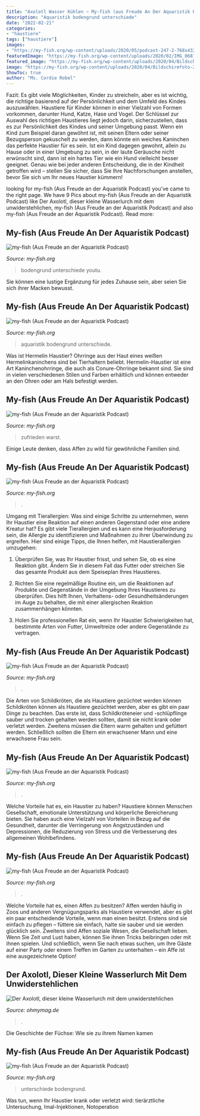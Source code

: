 ```yaml
---
title: "Axolotl Wasser Kühlen ~ My-fish (aus Freude An Der Aquaristik Podcast)"
description: "Aquaristik bodengrund unterschiede"
date: "2022-02-21"
categories:
- "haustiere"
tags: ["haustiere"]
images:
- "https://my-fish.org/wp-content/uploads/2020/05/podcast-247-2-768x432.jpg"
featuredImage: "https://my-fish.org/wp-content/uploads/2020/02/IMG_0681-1152x1536.jpeg"
featured_image: "https://my-fish.org/wp-content/uploads/2020/04/Bildschirmfoto-2020-05-08-um-09.49.35.png"
image: "https://my-fish.org/wp-content/uploads/2020/04/Bildschirmfoto-2020-05-08-um-09.49.35.png"
ShowToc: true
author: "Ms. Cordie Robel"
---
```



Fazit: Es gibt viele Möglichkeiten, Kinder zu streicheln, aber es ist wichtig, die richtige basierend auf der Persönlichkeit und dem Umfeld des Kindes auszuwählen.
Haustiere für Kinder können in einer Vielzahl von Formen vorkommen, darunter Hund, Katze, Hase und Vogel. Der Schlüssel zur Auswahl des richtigen Haustieres liegt jedoch darin, sicherzustellen, dass es zur Persönlichkeit des Kindes und seiner Umgebung passt. Wenn ein Kind zum Beispiel daran gewöhnt ist, mit seinen Eltern oder seiner Bezugsperson gekuschelt zu werden, dann könnte ein weiches Kaninchen das perfekte Haustier für es sein. Ist ein Kind dagegen gewohnt, allein zu Hause oder in einer Umgebung zu sein, in der laute Geräusche nicht erwünscht sind, dann ist ein hartes Tier wie ein Hund vielleicht besser geeignet. Genau wie bei jeder anderen Entscheidung, die in der Kindheit getroffen wird – stellen Sie sicher, dass Sie Ihre Nachforschungen anstellen, bevor Sie sich um Ihr neues Haustier kümmern!

	

		
looking for my-fish (Aus Freude an der Aquaristik Podcast) you've came to the right page. We have 9 Pics about my-fish (Aus Freude an der Aquaristik Podcast) like Der Axolotl, dieser kleine Wasserlurch mit dem unwiderstehlichen, my-fish (Aus Freude an der Aquaristik Podcast) and also my-fish (Aus Freude an der Aquaristik Podcast). Read more:
		
    
## My-fish (Aus Freude An Der Aquaristik Podcast)

<img loading=lazy src="https://my-fish.org/wp-content/uploads/2020/02/IMG_0681-1152x1536.jpeg" onerror="this.onerror=null;this.src='https://tse1.mm.bing.net/th?id=OIP.g2S6E56q5C3f6GnvID3nLAHaJ4&amp;pid=15.1';" alt="my-fish (Aus Freude an der Aquaristik Podcast)">

_Source: my-fish.org_

>bodengrund unterschiede youtu. 

	

Sie können eine lustige Ergänzung für jedes Zuhause sein, aber seien Sie sich ihrer Macken bewusst.

    
## My-fish (Aus Freude An Der Aquaristik Podcast)

<img loading=lazy src="https://my-fish.org/wp-content/uploads/2020/02/IMG_4402-1536x1152.jpeg" onerror="this.onerror=null;this.src='https://tse3.mm.bing.net/th?id=OIP._edq9IhprijfiiDBVFc_KAHaFj&amp;pid=15.1';" alt="my-fish (Aus Freude an der Aquaristik Podcast)">

_Source: my-fish.org_

>aquaristik bodengrund unterschiede. 

	

Was ist Hermelin Haustier?
Ohrringe aus der Haut eines weißen Hermelinkaninchens sind bei Tierhaltern beliebt. Hermelin-Haustier ist eine Art Kaninchenohrringe, die auch als Conure-Ohrringe bekannt sind. Sie sind in vielen verschiedenen Stilen und Farben erhältlich und können entweder an den Ohren oder am Hals befestigt werden.

    
## My-fish (Aus Freude An Der Aquaristik Podcast)

<img loading=lazy src="https://my-fish.org/wp-content/uploads/2020/04/Hetz_Trockenzeit_wenig-Wasser_Bolivien_IMG_1712-1536x1152.jpg" onerror="this.onerror=null;this.src='https://tse1.mm.bing.net/th?id=OIP.0bczXnTHjKtjfxzLTH9X8gHaFj&amp;pid=15.1';" alt="my-fish (Aus Freude an der Aquaristik Podcast)">

_Source: my-fish.org_

>zufrieden warst. 

	

Einige Leute denken, dass Affen zu wild für gewöhnliche Familien sind.

    
## My-fish (Aus Freude An Der Aquaristik Podcast)

<img loading=lazy src="https://my-fish.org/wp-content/uploads/2020/03/IMG_0973-1536x2048.jpeg" onerror="this.onerror=null;this.src='https://tse4.mm.bing.net/th?id=OIP.66xQYweCMYI-jg_tng3zeQHaJ4&amp;pid=15.1';" alt="my-fish (Aus Freude an der Aquaristik Podcast)">

_Source: my-fish.org_

>. 

	

Umgang mit Tierallergien: Was sind einige Schritte zu unternehmen, wenn Ihr Haustier eine Reaktion auf einen anderen Gegenstand oder eine andere Kreatur hat?
Es gibt viele Tierallergien und es kann eine Herausforderung sein, die Allergie zu identifizieren und Maßnahmen zu ihrer Überwindung zu ergreifen. Hier sind einige Tipps, die Ihnen helfen, mit Haustierallergien umzugehen:
1. Überprüfen Sie, was Ihr Haustier frisst, und sehen Sie, ob es eine Reaktion gibt. Ändern Sie in diesem Fall das Futter oder streichen Sie das gesamte Produkt aus dem Speiseplan Ihres Haustieres.

2. Richten Sie eine regelmäßige Routine ein, um die Reaktionen auf Produkte und Gegenstände in der Umgebung Ihres Haustieres zu überprüfen. Dies hilft Ihnen, Verhaltens- oder Gesundheitsänderungen im Auge zu behalten, die mit einer allergischen Reaktion zusammenhängen könnten.

3. Holen Sie professionellen Rat ein, wenn Ihr Haustier Schwierigkeiten hat, bestimmte Arten von Futter, Umweltreize oder andere Gegenstände zu vertragen.

    
## My-fish (Aus Freude An Der Aquaristik Podcast)

<img loading=lazy src="https://my-fish.org/wp-content/uploads/2020/01/podcast-228-1-768x432.jpg" onerror="this.onerror=null;this.src='https://tse3.mm.bing.net/th?id=OIP.BOThRXhOYs1i5smh0i0RhQHaEK&amp;pid=15.1';" alt="my-fish (Aus Freude an der Aquaristik Podcast)">

_Source: my-fish.org_

>. 

	

Die Arten von Schildkröten, die als Haustiere gezüchtet werden können
Schildkröten können als Haustiere gezüchtet werden, aber es gibt ein paar Dinge zu beachten. Das erste ist, dass Schildkröteneier und -schlüpflinge sauber und trocken gehalten werden sollten, damit sie nicht krank oder verletzt werden. Zweitens müssen die Eltern warm gehalten und gefüttert werden. Schließlich sollten die Eltern ein erwachsener Mann und eine erwachsene Frau sein.

    
## My-fish (Aus Freude An Der Aquaristik Podcast)

<img loading=lazy src="https://my-fish.org/wp-content/uploads/2020/04/Bildschirmfoto-2020-05-08-um-09.49.35.png" onerror="this.onerror=null;this.src='https://tse3.mm.bing.net/th?id=OIP.KqaM3NckCl_ILEeM0oTGOgHaFD&amp;pid=15.1';" alt="my-fish (Aus Freude an der Aquaristik Podcast)">

_Source: my-fish.org_

>. 

	

Welche Vorteile hat es, ein Haustier zu haben?
Haustiere können Menschen Gesellschaft, emotionale Unterstützung und körperliche Bereicherung bieten. Sie haben auch eine Vielzahl von Vorteilen in Bezug auf die Gesundheit, darunter die Verringerung von Angstzuständen und Depressionen, die Reduzierung von Stress und die Verbesserung des allgemeinen Wohlbefindens.

    
## My-fish (Aus Freude An Der Aquaristik Podcast)

<img loading=lazy src="https://my-fish.org/wp-content/uploads/2020/05/podcast-247-2-768x432.jpg" onerror="this.onerror=null;this.src='https://tse3.mm.bing.net/th?id=OIP.YSQdqQ_zcZQx05fAv8oExQHaEK&amp;pid=15.1';" alt="my-fish (Aus Freude an der Aquaristik Podcast)">

_Source: my-fish.org_

>. 

	

Welche Vorteile hat es, einen Affen zu besitzen?
Affen werden häufig in Zoos und anderen Vergnügungsparks als Haustiere verwendet, aber es gibt ein paar entscheidende Vorteile, wenn man einen besitzt. Erstens sind sie einfach zu pflegen – füttere sie einfach, halte sie sauber und sie werden glücklich sein. Zweitens sind Affen soziale Wesen, die Gesellschaft lieben. Wenn Sie Zeit und Lust haben, können Sie ihnen Tricks beibringen oder mit ihnen spielen. Und schließlich, wenn Sie nach etwas suchen, um Ihre Gäste auf einer Party oder einem Treffen im Garten zu unterhalten – ein Affe ist eine ausgezeichnete Option!

    
## Der Axolotl, Dieser Kleine Wasserlurch Mit Dem Unwiderstehlichen

<img loading=lazy src="http://img.ohmymag.de/article/1024/wasserlurch/manche-axolotl-sind-wirlich-besonders-schoen_0dbbcd9572c2332e721d502e5e86a8e4bdd91417.jpg" onerror="this.onerror=null;this.src='https://tse3.mm.bing.net/th?id=OIP.n9UUQTfjlZsNy4WIN4IqDQHaHm&amp;pid=15.1';" alt="Der Axolotl, dieser kleine Wasserlurch mit dem unwiderstehlichen">

_Source: ohmymag.de_

>. 

	

Die Geschichte der Füchse: Wie sie zu ihrem Namen kamen

    
## My-fish (Aus Freude An Der Aquaristik Podcast)

<img loading=lazy src="https://my-fish.org/wp-content/uploads/2020/02/IMG_0820-1152x1536.jpeg" onerror="this.onerror=null;this.src='https://tse3.mm.bing.net/th?id=OIP.3HbpUKW7Pm50fBYXQhRIxQHaJ4&amp;pid=15.1';" alt="my-fish (Aus Freude an der Aquaristik Podcast)">

_Source: my-fish.org_

>unterschiede bodengrund. 

	

Was tun, wenn Ihr Haustier krank oder verletzt wird: tierärztliche Untersuchung, Imal-Injektionen, Notoperation

